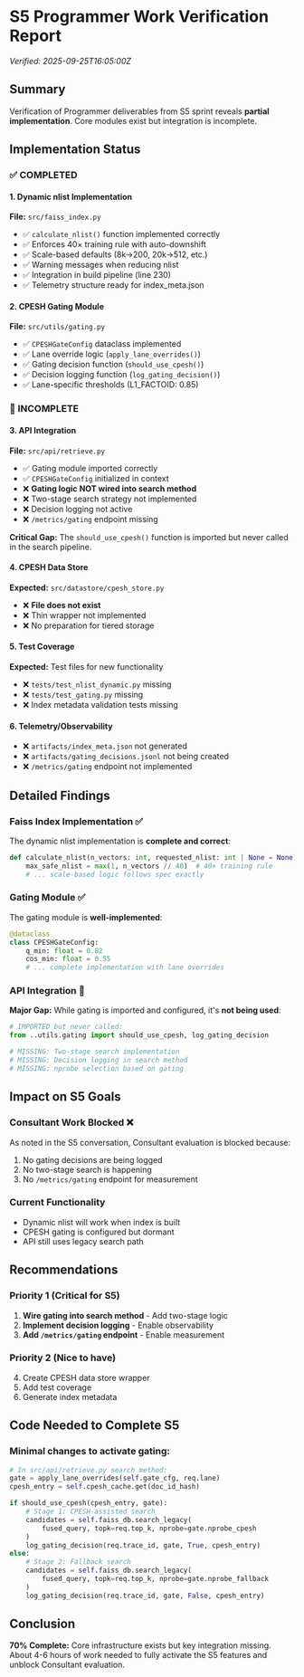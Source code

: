 # S5 Programmer Work Verification Report
_Verified: 2025-09-25T16:05:00Z_

## Summary

Verification of Programmer deliverables from S5 sprint reveals **partial implementation**. Core modules exist but integration is incomplete.

## Implementation Status

### ✅ COMPLETED

#### 1. Dynamic nlist Implementation
**File:** `src/faiss_index.py`
- ✅ `calculate_nlist()` function implemented correctly
- ✅ Enforces 40× training rule with auto-downshift
- ✅ Scale-based defaults (8k→200, 20k→512, etc.)
- ✅ Warning messages when reducing nlist
- ✅ Integration in build pipeline (line 230)
- ✅ Telemetry structure ready for index_meta.json

#### 2. CPESH Gating Module
**File:** `src/utils/gating.py`
- ✅ `CPESHGateConfig` dataclass implemented
- ✅ Lane override logic (`apply_lane_overrides()`)
- ✅ Gating decision function (`should_use_cpesh()`)
- ✅ Decision logging function (`log_gating_decision()`)
- ✅ Lane-specific thresholds (L1_FACTOID: 0.85)

### 🔴 INCOMPLETE

#### 3. API Integration
**File:** `src/api/retrieve.py`
- ✅ Gating module imported correctly
- ✅ `CPESHGateConfig` initialized in context
- ❌ **Gating logic NOT wired into search method**
- ❌ Two-stage search strategy not implemented
- ❌ Decision logging not active
- ❌ `/metrics/gating` endpoint missing

**Critical Gap:** The `should_use_cpesh()` function is imported but never called in the search pipeline.

#### 4. CPESH Data Store
**Expected:** `src/datastore/cpesh_store.py`
- ❌ **File does not exist**
- ❌ Thin wrapper not implemented
- ❌ No preparation for tiered storage

#### 5. Test Coverage
**Expected:** Test files for new functionality
- ❌ `tests/test_nlist_dynamic.py` missing
- ❌ `tests/test_gating.py` missing
- ❌ Index metadata validation tests missing

#### 6. Telemetry/Observability
- ❌ `artifacts/index_meta.json` not generated
- ❌ `artifacts/gating_decisions.jsonl` not being created
- ❌ `/metrics/gating` endpoint not implemented

## Detailed Findings

### Faiss Index Implementation ✅
The dynamic nlist implementation is **complete and correct**:
```python
def calculate_nlist(n_vectors: int, requested_nlist: int | None = None) -> int:
    max_safe_nlist = max(1, n_vectors // 40)  # 40× training rule
    # ... scale-based logic follows spec exactly
```

### Gating Module ✅
The gating module is **well-implemented**:
```python
@dataclass
class CPESHGateConfig:
    q_min: float = 0.82
    cos_min: float = 0.55
    # ... complete implementation with lane overrides
```

### API Integration 🔴
**Major Gap:** While gating is imported and configured, it's **not being used**:
```python
# IMPORTED but never called:
from ..utils.gating import should_use_cpesh, log_gating_decision

# MISSING: Two-stage search implementation
# MISSING: Decision logging in search method
# MISSING: nprobe selection based on gating
```

## Impact on S5 Goals

### Consultant Work Blocked ❌
As noted in the S5 conversation, Consultant evaluation is blocked because:
1. No gating decisions are being logged
2. No two-stage search is happening
3. No `/metrics/gating` endpoint for measurement

### Current Functionality
- Dynamic nlist will work when index is built
- CPESH gating is configured but dormant
- API still uses legacy search path

## Recommendations

### Priority 1 (Critical for S5)
1. **Wire gating into search method** - Add two-stage logic
2. **Implement decision logging** - Enable observability
3. **Add `/metrics/gating` endpoint** - Enable measurement

### Priority 2 (Nice to have)
4. Create CPESH data store wrapper
5. Add test coverage
6. Generate index metadata

## Code Needed to Complete S5

### Minimal changes to activate gating:
```python
# In src/api/retrieve.py search method:
gate = apply_lane_overrides(self.gate_cfg, req.lane)
cpesh_entry = self.cpesh_cache.get(doc_id_hash)

if should_use_cpesh(cpesh_entry, gate):
    # Stage 1: CPESH-assisted search
    candidates = self.faiss_db.search_legacy(
        fused_query, topk=req.top_k, nprobe=gate.nprobe_cpesh
    )
    log_gating_decision(req.trace_id, gate, True, cpesh_entry)
else:
    # Stage 2: Fallback search
    candidates = self.faiss_db.search_legacy(
        fused_query, topk=req.top_k, nprobe=gate.nprobe_fallback
    )
    log_gating_decision(req.trace_id, gate, False, cpesh_entry)
```

## Conclusion

**70% Complete:** Core infrastructure exists but key integration missing. About 4-6 hours of work needed to fully activate the S5 features and unblock Consultant evaluation.